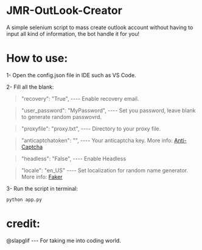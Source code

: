 # JMR-OutLook-Creator
A simple selenium script to mass create outlook account without having to input all kind of information, the bot handle it for you!


# How to use:
1- Open the config.json file in IDE such as VS Code.

2- Fill all the blank:

 >"recovery": "True",            ---- Enable recovery email.
  
 >"user_password": "MyPassword", ---- Set you password, leave blank to generate random passwovrd.
 
 >"proxyfile": "proxy.txt",      ---- Directory to your proxy file.
 
 >"anticaptchatoken": "",        ---- Your anticaptcha key. More info: [Anti-Captcha](https://anti-captcha.com)
 
 >"headless": "False",           ---- Enable Headless
 
 >"locale": "en_US"              ---- Set localization for random name generator. More info: [Faker](https://github.com/joke2k/faker)

3- Run the script in terminal:

`python app.py`

# credit:

@slapglif   --- For taking me into coding world.
